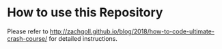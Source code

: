 # How to use this Repository

Please refer to http://zachgoll.github.io/blog/2018/how-to-code-ultimate-crash-course/
for detailed instructions.

